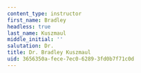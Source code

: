 ```yaml
---
content_type: instructor
first_name: Bradley
headless: true
last_name: Kuszmaul
middle_initial: ''
salutation: Dr.
title: Dr. Bradley Kuszmaul
uid: 3656350a-fece-7ec0-6289-3fd0b7f71c0d
---
```

